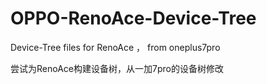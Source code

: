 # OPPO-RenoAce-Device-Tree
Device-Tree files for RenoAce ， from oneplus7pro

尝试为RenoAce构建设备树，从一加7pro的设备树修改
